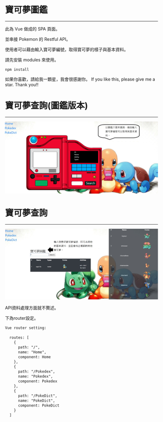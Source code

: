 # 寶可夢圖鑑

---

此為 Vue 做成的 SPA 頁面。

並串接 Pokemon 的 Restful API。

使用者可以藉由輸入寶可夢編號，取得寶可夢的樣子與基本資料。

請先安裝 modules 來使用。



```
npm install
```

如果你喜歡，請給我一顆星，我會很感謝你。 If you like this, please give me a star. Thank you!!

# 寶可夢查詢(圖鑑版本)

---

<img src='https://raw.githubusercontent.com/tsen1220/pokedex-vue/master/src/assets/introduction.jpg' alt=''>

# 寶可夢查詢

---

<img src='https://raw.githubusercontent.com/tsen1220/pokedex-vue/master/src/assets/introduction1.jpg' alt=''>


API資料處理方面就不贅述。

下為router設定。

```
Vue router setting:

  routes: [
    {
      path: "/",
      name: "Home",
      component: Home
    },
    {
      path: "/Pokedex",
      name: "Pokedex",
      component: Pokedex
    },
    {
      path: "/PokeDict",
      name: "PokeDict",
      component: PokeDict
    }
  ]


```
